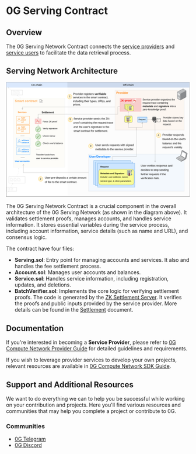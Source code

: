 # 0G Serving Contract

## Overview

The 0G Serving Network Contract connects the [service providers](https://github.com/0glabs/0g-serving-broker) and [service users](https://github.com/0glabs/0g-serving-user-broker) to facilitate the data retrieval process.

## Serving Network Architecture

![architecture](./doc/image/architecture.png)

The 0G Serving Network Contract is a crucial component in the overall architecture of the 0G Serving Network (as shown in the diagram above). It validates settlement proofs, manages accounts, and handles service information. It stores essential variables during the service process, including account information, service details (such as name and URL), and consensus logic.

The contract have four files:

- **Serving.sol**: Entry point for managing accounts and services. It also and handles the fee settlement process.
- **Account.sol**: Manages user accounts and balances.
- **Service.sol**: Handles service information, including registration, updates, and deletions.
- **BatchVerifier.sol**: Implements the core logic for verifying settlement proofs. The code is generated by the [ZK Settlement Server](https://github.com/0glabs/0g-zk-settlement-server). It verifies the proofs and public inputs provided by the service provider. More details can be found in the [Settlement](./doc/settlement.md) document.

## Documentation

If you're interested in becoming a **Service Provider**, please refer to [0G Compute Network Provider Guide](https://docs.0g.ai/build-with-0g/compute-network/provider) for detailed guidelines and requirements.

If you wish to leverage provider services to develop your own projects, relevant resources are available in [0G Compute Network SDK Guide](https://docs.0g.ai/build-with-0g/compute-network/sdk).

## Support and Additional Resources

We want to do everything we can to help you be successful while working on your contribution and projects. Here you'll find various resources and communities that may help you complete a project or contribute to 0G.

### Communities

- [0G Telegram](https://t.me/web3_0glabs)
- [0G Discord](https://discord.com/invite/0glabs)
